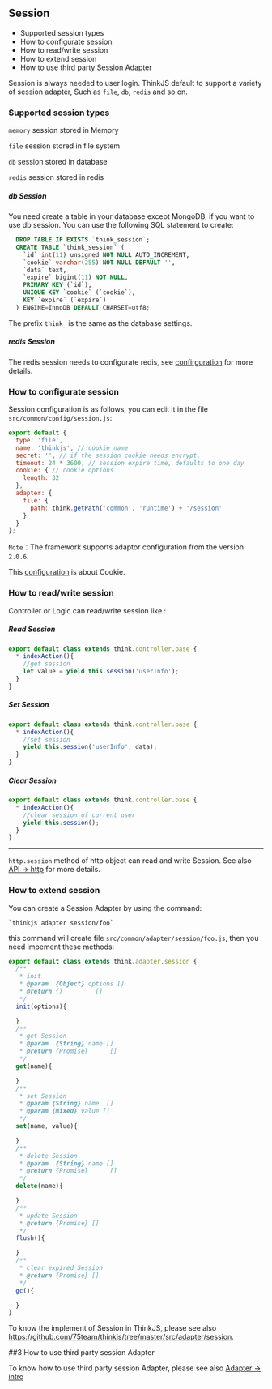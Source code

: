 ## Session

- Supported session types
- How to configurate session
- How to read/write session
- How to extend session
- How to use third party Session Adapter

Session is always needed to user login. ThinkJS default to support a variety of session adapter, Such as `file`, `db`, `redis` and so on.

### Supported session types

`memory`  session stored in Memory

`file`  session stored in file system

`db` session stored in database 

`redis` session stored in redis

##### db Session

You need create a table in your database except MongoDB, if you want to use db session. You can use the following SQL statement to create:

```sql
  DROP TABLE IF EXISTS `think_session`;
  CREATE TABLE `think_session` (
    `id` int(11) unsigned NOT NULL AUTO_INCREMENT,
    `cookie` varchar(255) NOT NULL DEFAULT '',
    `data` text,
    `expire` bigint(11) NOT NULL,
    PRIMARY KEY (`id`),
    UNIQUE KEY `cookie` (`cookie`),
    KEY `expire` (`expire`)
  ) ENGINE=InnoDB DEFAULT CHARSET=utf8;
```

The prefix `think_` is the same as the database settings.

##### redis Session

The redis session needs to configurate redis, see [confirguration](./config.html#redis) for more details.

### How to configurate session

Session configuration is as follows, you can edit it in the file `src/common/config/session.js`:

```js
export default {
  type: 'file',
  name: 'thinkjs', // cookie name
  secret: '', // if the session cookie needs encrypt.
  timeout: 24 * 3600, // session expire time, defaults to one day
  cookie: { // cookie options
    length: 32
  },
  adapter: {
    file: {
      path: think.getPath('common', 'runtime') + '/session'
    }
  }
};
```

`Note`：The framework supports adaptor configuration from the version `2.0.6`.

This [configuration](./config.html#cookie) is about Cookie.

### How to read/write session

Controller or Logic can read/write session like :

##### Read Session

```js
export default class extends think.controller.base {
  * indexAction(){
    //get session
    let value = yield this.session('userInfo');
  }
}
```  

##### Set Session

```js
export default class extends think.controller.base {
  * indexAction(){
    //set session
    yield this.session('userInfo', data);
  }
}
```

##### Clear Session

```js
export default class extends think.controller.base {
  * indexAction(){
    //clear session of current user
    yield this.session();
  }
}
```

--------

`http.session` method of http object can read and write Session. See also [API -> http](./api_http.html#toc-b20) for more details.

### How to extend session

You can create a Session Adapter by using the command: 

``` 
`thinkjs adapter session/foo`
```

this command will create file `src/common/adapter/session/foo.js`, then you need impement these methods:

```js
export default class extends think.adapter.session {
  /**
   * init
   * @param  {Object} options []
   * @return {}         []
   */
  init(options){

  }
  /**
   * get Session 
   * @param  {String} name []
   * @return {Promise}      []
   */
  get(name){

  }
  /**
   * set Session
   * @param {String} name  []
   * @param {Mixed} value []
   */
  set(name, value){

  }
  /**
   * delete Session
   * @param  {String} name []
   * @return {Promise}      []
   */
  delete(name){

  }
  /**
   * update Session
   * @return {Promise} []
   */
  flush(){

  }
  /**
   * clear expired Session
   * @return {Promise} []
   */
  gc(){

  }
}
```

To know the implement of Session in ThinkJS, please see also <https://github.com/75team/thinkjs/tree/master/src/adapter/session>. 

##3 How to use third party session Adapter

To know how to use third party session Adapter, please see also [Adapter -> intro](./adapter_intro.html#toc-e7c)
